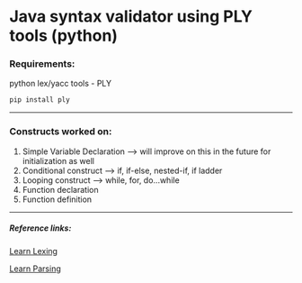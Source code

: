 # Java syntax validator using PLY tools (python)

### Requirements:
  python lex/yacc tools - PLY

  ```bash
  pip install ply
 ```

<hr>

### Constructs worked on:


1) Simple Variable Declaration --> will improve on this in the future for initialization as well
2) Conditional construct --> if, if-else, nested-if, if ladder
3) Looping construct --> while, for, do...while
4) Function declaration
5) Function definition

<hr>

##### Reference links:

[Learn Lexing](https://www.youtube.com/watch?v=54bo1qaHAfk&pp=ygUiam9uYXRoYW4gZW5nZWxzbWEgbGV4aWNhbCBhbmFseXNpcw%3D%3D)

[Learn Parsing](https://www.youtube.com/watch?v=__-wUHG2rfM&t=752s&pp=ygUiam9uYXRoYW4gZW5nZWxzbWEgbGV4aWNhbCBhbmFseXNpcw%3D%3D)
